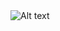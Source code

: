 <img src="C:\Users\omers\Pictures\Screenshots\Screenshot_20230117_070907" alt="Alt text" title="Optional title">
